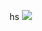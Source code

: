 hs
![](https://static.wikia.nocookie.net/gta/images/f/f4/Gallery0000.jpg/revision/latest?cb=20130904143350&path-prefix=ru)
